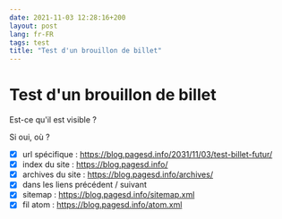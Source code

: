 ```yaml
---
date: 2021-11-03 12:28:16+200
layout: post
lang: fr-FR
tags: test
title: "Test d'un brouillon de billet"
---
```


# Test d'un brouillon de billet

Est-ce qu'il est visible ?

Si oui, où ?

* [x] url spécifique : https://blog.pagesd.info/2031/11/03/test-billet-futur/
* [x] index du site : https://blog.pagesd.info/
* [x] archives du site : https://blog.pagesd.info/archives/
* [x] dans les liens précédent / suivant
* [x] sitemap : https://blog.pagesd.info/sitemap.xml
* [x] fil atom : https://blog.pagesd.info/atom.xml
